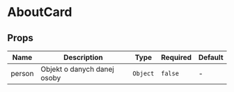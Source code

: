 # AboutCard

## Props

<!-- @vuese:AboutCard:props:start -->
|Name|Description|Type|Required|Default|
|---|---|---|---|---|
|person|Objekt o danych danej osoby|`Object`|`false`|-|

<!-- @vuese:AboutCard:props:end -->



